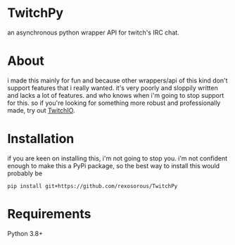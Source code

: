 # TwitchPy
an asynchronous python wrapper API for twitch's IRC chat.

# About
i made this mainly for fun and because other wrappers/api of this kind don't support features that i really wanted. it's very poorly and 
sloppily written and lacks a lot of features. and who knows when i'm going to stop support for this. so if you're looking for something more robust and professionally made, try out [TwitchIO](https://github.com/TwitchIO/TwitchIO).

# Installation
if you are keen on installing this, i'm not going to stop you. i'm not confident enough to make this a PyPi package, so the best way to install this would probably be 

```
pip install git+https://github.com/rexosorous/TwitchPy
```

# Requirements
Python 3.8+
